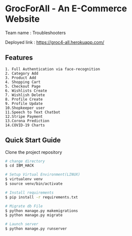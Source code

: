 # GrocForAll  - An E-Commerce Website

Team name : Troubleshooters


Deployed link : https://groc4-all.herokuapp.com/

## Features
	1. Full Authentication via face-recognition
	2. Category Add
	3. Product Add
	4. Shopping Cart
	5. Checkout Page
	6. Wishlists Create
	7. Wishlish Delete
	8. Profile Create
	9. Profile Update
	10.Shopkeeper user
	11.Speech to Text Chatbot
	12.Stripe Payment
	13.Corona Prediction
	14.COVID-19 Charts

## Quick Start Guide

Clone the project repository

``` bash
# change directory
$ cd IBM_HACK

# Setup Virtual Environment(LINUX)
$ virtualenv venv
$ source venv/bin/activate

# Install requirements
$ pip install -r requirements.txt

# Migrate db File
$ python manage.py makemigrations
$ python manage.py migrate

# Launch server
$ python manage.py runserver

```
